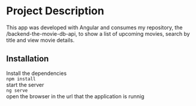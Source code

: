 # Project Description

This app was developed with Angular and consumes my repository, the /backend-the-movie-db-api, 
to show a list of upcoming movies, search by title and view movie details.

## Installation

Install the dependencies<br>
`npm install`<br>
start the server<br>
`ng serve`<br>
open the browser in the url that the application is runnig
